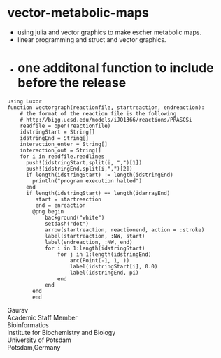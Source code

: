 # vector-metabolic-maps

- using julia and vector graphics to make escher metabolic maps.
- linear programming and struct and vector graphics.
- # one additonal function to include before the release 
```
using Luxor
function vectorgraph(reactionfile, startreaction, endreaction):
    # the format of the reaction file is the following 
    # http://bigg.ucsd.edu/models/iJO1366/reactions/PRASCSi
    readfile = open(reactionfile)
    idstringStart = String[]
    idstringEnd = String[]
    interaction_enter = String[]
    interaction_out = String[]
    for i in readfile.readlines
      push!(idstringStart,split(i, ",")[1])
      push!(idstringEnd,split(i,",")[2])
      if length(idstringStart) != length(idstringEnd)
        println("program execution halted")
      end 
      if length(idstringStart) == length(idarrayEnd)
         start = startreaction
         end = enreaction
        @png begin 
            background("white")
            setdash("dot")
            arrow(startreaction, reactionend, action = :stroke)
            label(startreaction, :NW, start)
            label(endreaction, :NW, end)
            for i in 1:length(idstringStart)
                for j in 1:length(idstringEnd)
                    arc(Point(-1, 1, ))
                    label(idstringStart[i], 0.0)
                    label(idstringEnd, pi)
                end
            end
        end
        end 
```

Gaurav \
Academic Staff Member \
Bioinformatics \
Institute for Biochemistry and Biology \
University of Potsdam \
Potsdam,Germany
